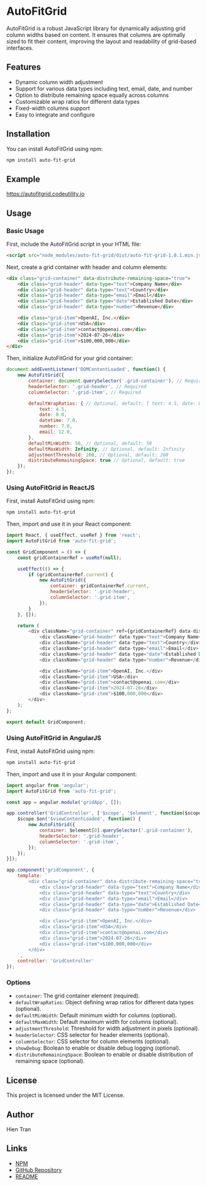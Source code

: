 
# AutoFitGrid

AutoFitGrid is a robust JavaScript library for dynamically adjusting grid column widths based on content. It ensures that columns are optimally sized to fit their content, improving the layout and readability of grid-based interfaces.

## Features

- Dynamic column width adjustment
- Support for various data types including text, email, date, and number
- Option to distribute remaining space equally across columns
- Customizable wrap ratios for different data types
- Fixed-width columns support
- Easy to integrate and configure

## Installation

You can install AutoFitGrid using npm:

```sh
npm install auto-fit-grid
```

## Example

https://autofitgrid.codeutility.io

## Usage

### Basic Usage

First, include the AutoFitGrid script in your HTML file:

```html
<script src="node_modules/auto-fit-grid/dist/auto-fit-grid-1.0.1.min.js"></script>
```

Next, create a grid container with header and column elements:

```html
<div class="grid-container" data-distribute-remaining-space="true">
    <div class="grid-header" data-type="text">Company Name</div>
    <div class="grid-header" data-type="text">Country</div>
    <div class="grid-header" data-type="email">Email</div>
    <div class="grid-header" data-type="date">Established Date</div>
    <div class="grid-header" data-type="number">Revenue</div>

    <div class="grid-item">OpenAI, Inc.</div>
    <div class="grid-item">USA</div>
    <div class="grid-item">contact@openai.com</div>
    <div class="grid-item">2024-07-26</div>
    <div class="grid-item">$100,000,000</div>
</div>
```

Then, initialize AutoFitGrid for your grid container:

```javascript
document.addEventListener('DOMContentLoaded', function() {
    new AutoFitGrid({
        container: document.querySelector('.grid-container'), // Required
        headerSelector: '.grid-header', // Required
        columnSelector: '.grid-item', // Required

        defaultWrapRatios: { // Optional, default: { text: 4.5, date: 8.0, datetime: 7.0, number: 7.0, email: 12.0 }
            text: 4.5,
            date: 8.0,
            datetime: 7.0,
            number: 7.0,
            email: 12.0,
        },
        defaultMinWidth: 50, // Optional, default: 50
        defaultMaxWidth: Infinity, // Optional, default: Infinity
        adjustmentThreshold: 200, // Optional, default: 200
        distributeRemainingSpace: true // Optional, default: true
    });
});
```

### Using AutoFitGrid in ReactJS

First, install AutoFitGrid using npm:

```sh
npm install auto-fit-grid
```

Then, import and use it in your React component:

```javascript
import React, { useEffect, useRef } from 'react';
import AutoFitGrid from 'auto-fit-grid';

const GridComponent = () => {
    const gridContainerRef = useRef(null);

    useEffect(() => {
        if (gridContainerRef.current) {
            new AutoFitGrid({
                container: gridContainerRef.current,
                headerSelector: '.grid-header',
                columnSelector: '.grid-item',
            });
        }
    }, []);

    return (
        <div className="grid-container" ref={gridContainerRef} data-distribute-remaining-space="true">
            <div className="grid-header" data-type="text">Company Name</div>
            <div className="grid-header" data-type="text">Country</div>
            <div className="grid-header" data-type="email">Email</div>
            <div className="grid-header" data-type="date">Established Date</div>
            <div className="grid-header" data-type="number">Revenue</div>

            <div className="grid-item">OpenAI, Inc.</div>
            <div className="grid-item">USA</div>
            <div className="grid-item">contact@openai.com</div>
            <div className="grid-item">2024-07-26</div>
            <div className="grid-item">$100,000,000</div>
        </div>
    );
};

export default GridComponent;
```

### Using AutoFitGrid in AngularJS

First, install AutoFitGrid using npm:

```sh
npm install auto-fit-grid
```

Then, import and use it in your Angular component:

```javascript
import angular from 'angular';
import AutoFitGrid from 'auto-fit-grid';

const app = angular.module('gridApp', []);

app.controller('GridController', ['$scope', '$element', function($scope, $element) {
    $scope.$on('$viewContentLoaded', function() {
        new AutoFitGrid({
            container: $element[0].querySelector('.grid-container'),
            headerSelector: '.grid-header',
            columnSelector: '.grid-item',
        });
    });
}]);

app.component('gridComponent', {
    template: `
        <div class="grid-container" data-distribute-remaining-space="true">
            <div class="grid-header" data-type="text">Company Name</div>
            <div class="grid-header" data-type="text">Country</div>
            <div class="grid-header" data-type="email">Email</div>
            <div class="grid-header" data-type="date">Established Date</div>
            <div class="grid-header" data-type="number">Revenue</div>

            <div class="grid-item">OpenAI, Inc.</div>
            <div class="grid-item">USA</div>
            <div class="grid-item">contact@openai.com</div>
            <div class="grid-item">2024-07-26</div>
            <div class="grid-item">$100,000,000</div>
        </div>
    `,
    controller: 'GridController'
});
```

### Options

- `container`: The grid container element (required).
- `defaultWrapRatios`: Object defining wrap ratios for different data types (optional).
- `defaultMinWidth`: Default minimum width for columns (optional).
- `defaultMaxWidth`: Default maximum width for columns (optional).
- `adjustmentThreshold`: Threshold for width adjustment in pixels (optional).
- `headerSelector`: CSS selector for header elements (optional).
- `columnSelector`: CSS selector for column elements (optional).
- `showDebug`: Boolean to enable or disable debug logging (optional).
- `distributeRemainingSpace`: Boolean to enable or disable distribution of remaining space (optional).

## License

This project is licensed under the MIT License.

## Author

Hien Tran

## Links

- [NPM](https://www.npmjs.com/package/auto-fit-grid)
- [GitHub Repository](https://github.com/dinhhientran/auto-fit-grid)
- [README](https://github.com/dinhhientran/auto-fit-grid/blob/main/README.md)
